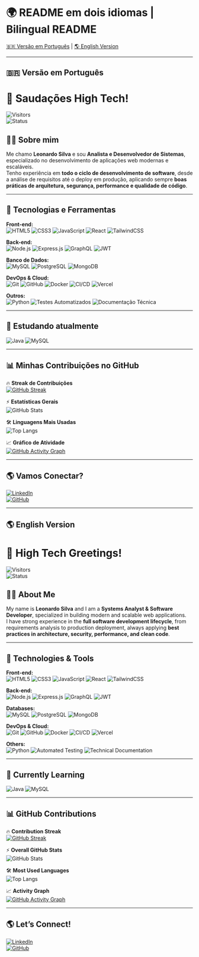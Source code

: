 # 🌍 README em dois idiomas | Bilingual README  

[🇧🇷 Versão em Português](#-versão-em-português) | [🌎 English Version](#-english-version)  

---

## 🇧🇷 Versão em Português  

# 🚀 Saudações High Tech!  

![Visitors](https://komarev.com/ghpvc/?username=LEOTECH-PROJECTS&label=Visualizações&color=0e75b6&style=flat)  
![Status](https://readme-typing-svg.herokuapp.com?font=Fira+Code&pause=1000&color=00F7FF&center=false&vCenter=true&width=500&lines=Construindo+Soluções+High+Tech+⚡;Sempre+Aprendendo+🚀)

## 👨‍💻 Sobre mim

Me chamo **Leonardo Silva** e sou **Analista e Desenvolvedor de Sistemas**, especializado no desenvolvimento de aplicações web modernas e escaláveis.  
Tenho experiência em **todo o ciclo de desenvolvimento de software**, desde a análise de requisitos até o deploy em produção, aplicando sempre **boas práticas de arquitetura, segurança, performance e qualidade de código**.  

---

## 🔧 Tecnologias e Ferramentas  

**Front-end:**  
![HTML5](https://img.shields.io/badge/HTML5-E34F26?style=for-the-badge&logo=html5&logoColor=white) 
![CSS3](https://img.shields.io/badge/CSS3-1572B6?style=for-the-badge&logo=css3&logoColor=white) 
![JavaScript](https://img.shields.io/badge/JavaScript-F7DF1E?style=for-the-badge&logo=javascript&logoColor=black) 
![React](https://img.shields.io/badge/React-20232A?style=for-the-badge&logo=react&logoColor=61DAFB) 
![TailwindCSS](https://img.shields.io/badge/Tailwind_CSS-38B2AC?style=for-the-badge&logo=tailwind-css&logoColor=white)

**Back-end:**  
![Node.js](https://img.shields.io/badge/Node.js-43853D?style=for-the-badge&logo=node.js&logoColor=white) 
![Express.js](https://img.shields.io/badge/Express.js-404D59?style=for-the-badge) 
![GraphQL](https://img.shields.io/badge/GraphQL-E10098?style=for-the-badge&logo=graphql&logoColor=white) 
![JWT](https://img.shields.io/badge/JWT-black?style=for-the-badge&logo=JSON%20web%20tokens)

**Banco de Dados:**  
![MySQL](https://img.shields.io/badge/MySQL-005C84?style=for-the-badge&logo=mysql&logoColor=white) 
![PostgreSQL](https://img.shields.io/badge/PostgreSQL-316192?style=for-the-badge&logo=postgresql&logoColor=white) 
![MongoDB](https://img.shields.io/badge/MongoDB-4EA94B?style=for-the-badge&logo=mongodb&logoColor=white)

**DevOps & Cloud:**  
![Git](https://img.shields.io/badge/Git-F05032?style=for-the-badge&logo=git&logoColor=white) 
![GitHub](https://img.shields.io/badge/GitHub-100000?style=for-the-badge&logo=github&logoColor=white) 
![Docker](https://img.shields.io/badge/Docker-2496ED?style=for-the-badge&logo=docker&logoColor=white) 
![CI/CD](https://img.shields.io/badge/CI%2FCD-000000?style=for-the-badge&logo=githubactions&logoColor=white) 
![Vercel](https://img.shields.io/badge/Vercel-000000?style=for-the-badge&logo=vercel&logoColor=white)

**Outros:**  
![Python](https://img.shields.io/badge/python-3670A0?style=for-the-badge&logo=python&logoColor=ffdd54) 
![Testes Automatizados](https://img.shields.io/badge/Testes%20Automatizados-25A162?style=for-the-badge&logo=testing-library&logoColor=white) 
![Documentação Técnica](https://img.shields.io/badge/Documentação_Técnica-0078D6?style=for-the-badge&logo=readthedocs&logoColor=white)

---

## 📖 Estudando atualmente  

![Java](https://img.shields.io/badge/Java-%23ED8B00.svg?style=for-the-badge&logo=openjdk&logoColor=white) 
![MySQL](https://img.shields.io/badge/MySQL-005C84?style=for-the-badge&logo=mysql&logoColor=white)

---

## 📊 Minhas Contribuições no GitHub  

🔥 **Streak de Contribuições**  
[![GitHub Streak](https://streak-stats.demolab.com/?user=LEOTECH-PROJECTS&theme=tokyonight&hide_border=true)](https://git.io/streak-stats)

⚡ **Estatísticas Gerais**  
![GitHub Stats](https://github-readme-stats.vercel.app/api?username=LEOTECH-PROJECTS&show_icons=true&theme=tokyonight&hide_border=true&count_private=true)

🛠️ **Linguagens Mais Usadas**  
![Top Langs](https://github-readme-stats.vercel.app/api/top-langs/?username=LEOTECH-PROJECTS&layout=compact&theme=tokyonight&hide_border=true)

📈 **Gráfico de Atividade**  
[![GitHub Activity Graph](https://github-readme-activity-graph.vercel.app/graph?username=LEOTECH-PROJECTS&theme=tokyo-night&hide_border=true)](https://github.com/ashutosh00710/github-readme-activity-graph)

---

## 🌎 Vamos Conectar?  

[![LinkedIn](https://img.shields.io/badge/LinkedIn-%230077B5.svg?style=for-the-badge&logo=linkedin&logoColor=white)](https://br.linkedin.com/in/leonardo-silva-tech1975)  
[![GitHub](https://img.shields.io/badge/GitHub-100000?style=for-the-badge&logo=github&logoColor=white)](https://github.com/LEOTECH-PROJECTS)  

---

## 🌎 English Version  

# 🚀 High Tech Greetings!  

![Visitors](https://komarev.com/ghpvc/?username=LEOTECH-PROJECTS&label=Profile%20Views&color=0e75b6&style=flat)  
![Status](https://readme-typing-svg.herokuapp.com?font=Fira+Code&pause=1000&color=00F7FF&center=false&vCenter=true&width=500&lines=Building+High+Tech+Solutions+⚡;Always+Learning+🚀)

## 👨‍💻 About Me  

My name is **Leonardo Silva** and I am a **Systems Analyst & Software Developer**, specialized in building modern and scalable web applications.  
I have strong experience in the **full software development lifecycle**, from requirements analysis to production deployment, always applying **best practices in architecture, security, performance, and clean code**.  

---

## 🔧 Technologies & Tools  

**Front-end:**  
![HTML5](https://img.shields.io/badge/HTML5-E34F26?style=for-the-badge&logo=html5&logoColor=white) 
![CSS3](https://img.shields.io/badge/CSS3-1572B6?style=for-the-badge&logo=css3&logoColor=white) 
![JavaScript](https://img.shields.io/badge/JavaScript-F7DF1E?style=for-the-badge&logo=javascript&logoColor=black) 
![React](https://img.shields.io/badge/React-20232A?style=for-the-badge&logo=react&logoColor=61DAFB) 
![TailwindCSS](https://img.shields.io/badge/Tailwind_CSS-38B2AC?style=for-the-badge&logo=tailwind-css&logoColor=white)

**Back-end:**  
![Node.js](https://img.shields.io/badge/Node.js-43853D?style=for-the-badge&logo=node.js&logoColor=white) 
![Express.js](https://img.shields.io/badge/Express.js-404D59?style=for-the-badge) 
![GraphQL](https://img.shields.io/badge/GraphQL-E10098?style=for-the-badge&logo=graphql&logoColor=white) 
![JWT](https://img.shields.io/badge/JWT-black?style=for-the-badge&logo=JSON%20web%20tokens)

**Databases:**  
![MySQL](https://img.shields.io/badge/MySQL-005C84?style=for-the-badge&logo=mysql&logoColor=white) 
![PostgreSQL](https://img.shields.io/badge/PostgreSQL-316192?style=for-the-badge&logo=postgresql&logoColor=white) 
![MongoDB](https://img.shields.io/badge/MongoDB-4EA94B?style=for-the-badge&logo=mongodb&logoColor=white)

**DevOps & Cloud:**  
![Git](https://img.shields.io/badge/Git-F05032?style=for-the-badge&logo=git&logoColor=white) 
![GitHub](https://img.shields.io/badge/GitHub-100000?style=for-the-badge&logo=github&logoColor=white) 
![Docker](https://img.shields.io/badge/Docker-2496ED?style=for-the-badge&logo=docker&logoColor=white) 
![CI/CD](https://img.shields.io/badge/CI%2FCD-000000?style=for-the-badge&logo=githubactions&logoColor=white) 
![Vercel](https://img.shields.io/badge/Vercel-000000?style=for-the-badge&logo=vercel&logoColor=white)

**Others:**  
![Python](https://img.shields.io/badge/python-3670A0?style=for-the-badge&logo=python&logoColor=ffdd54) 
![Automated Testing](https://img.shields.io/badge/Automated%20Testing-25A162?style=for-the-badge&logo=testing-library&logoColor=white) 
![Technical Documentation](https://img.shields.io/badge/Technical_Documentation-0078D6?style=for-the-badge&logo=readthedocs&logoColor=white)

---

## 📖 Currently Learning  

![Java](https://img.shields.io/badge/Java-%23ED8B00.svg?style=for-the-badge&logo=openjdk&logoColor=white) 
![MySQL](https://img.shields.io/badge/MySQL-005C84?style=for-the-badge&logo=mysql&logoColor=white)

---

## 📊 GitHub Contributions  

🔥 **Contribution Streak**  
[![GitHub Streak](https://streak-stats.demolab.com/?user=LEOTECH-PROJECTS&theme=tokyonight&hide_border=true)](https://git.io/streak-stats)

⚡ **Overall GitHub Stats**  
![GitHub Stats](https://github-readme-stats.vercel.app/api?username=LEOTECH-PROJECTS&show_icons=true&theme=tokyonight&hide_border=true&count_private=true)

🛠️ **Most Used Languages**  
![Top Langs](https://github-readme-stats.vercel.app/api/top-langs/?username=LEOTECH-PROJECTS&layout=compact&theme=tokyonight&hide_border=true)

📈 **Activity Graph**  
[![GitHub Activity Graph](https://github-readme-activity-graph.vercel.app/graph?username=LEOTECH-PROJECTS&theme=tokyo-night&hide_border=true)](https://github.com/ashutosh00710/github-readme-activity-graph)

---

## 🌎 Let’s Connect!  

[![LinkedIn](https://img.shields.io/badge/LinkedIn-%230077B5.svg?style=for-the-badge&logo=linkedin&logoColor=white)](https://br.linkedin.com/in/leonardo-silva-tech1975)  
[![GitHub](https://img.shields.io/badge/GitHub-100000?style=for-the-badge&logo=github&logoColor=white)](https://github.com/LEOTECH-PROJECTS)  
